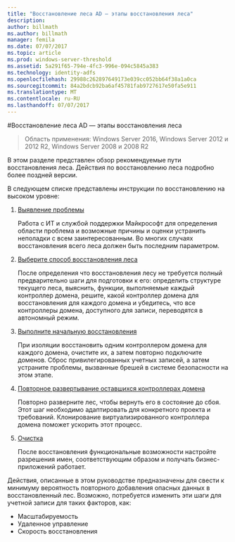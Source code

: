 ```yaml
---
title: "Восстановление леса AD — этапы восстановления леса"
description: 
author: billmath
ms.author: billmath
manager: femila
ms.date: 07/07/2017
ms.topic: article
ms.prod: windows-server-threshold
ms.assetid: 5a291f65-794e-4fc3-996e-094c5845a383
ms.technology: identity-adfs
ms.openlocfilehash: 29988c262897649173e039cc052bb64f38a1a0ca
ms.sourcegitcommit: 84a2bdcb92ba6af45781fab9727617e50fa5e911
ms.translationtype: MT
ms.contentlocale: ru-RU
ms.lasthandoff: 07/07/2017
---
```

#<a name="ad-forest-recovery---steps-for-restoring-the-forest"></a>Восстановление леса AD — этапы восстановления леса 

>Область применения: Windows Server 2016, Windows Server 2012 и 2012 R2, Windows Server 2008 и 2008 R2

В этом разделе представлен обзор рекомендуемые пути восстановления леса. Действия по восстановлению леса подробно более поздней версии.  
  
 В следующем списке представлены инструкции по восстановлению на высоком уровне:  
  
1.  [Выявление проблемы](AD-Forest-Recovery-Identify-the-Problem.md)  
  
     Работа с ИТ и службой поддержки Майкрософт для определения области проблема и возможные причины и оценки устранить неполадки с всем заинтересованным. Во многих случаях восстановления всего леса должен быть последним параметром.  
  
2.  [Выберите способ восстановления леса](AD-Forest-Recovery-Determine-how-to-Recover.md)  
  
     После определения что восстановления лесу не требуется полный предварительно шаги для подготовки к его: определить структуре текущего леса, выяснить, функции, выполняемые каждый контроллер домена, решите, какой контроллер домена для восстановления для каждого домена и убедитесь, что все контроллеры домена, доступного для записи, переводятся в автономный режим.  
  
3.  [Выполните начальную восстановления](AD-Forest-Recovery-Perform-initial-recovery.md)  
  
     При изоляции восстановить одним контроллером домена для каждого домена, очистите их, а затем повторно подключите доменов. Сброс привилегированных учетных записей, а затем устраните проблемы, вызванные брешей в системе безопасности на этом этапе.  
  
4.  [Повторное развертывание оставшихся контроллерах домена](AD-Forest-Recovery-Restore-Additional-DCs.md)  
  
     Повторно разверните лес, чтобы вернуть его в состояние до сбоя. Этот шаг необходимо адаптировать для конкретного проекта и требований. Клонирование виртуализированного контроллера домена поможет ускорить этот процесс.  
  
5.  [Очистка](AD-Forest-Recovery-Cleanup.md)  
  
     После восстановления функциональные возможности настройте разрешения имен, соответствующим образом и получать бизнес-приложений работает.  

  
 Действия, описанные в этом руководстве предназначены для свести к минимуму вероятность повторного добавления опасных данных в восстановленный лес. Возможно, потребуется изменить эти шаги для учетной записи для таких факторов, как:  
  
-   Масштабируемость  
-   Удаленное управление  
-   Скорость восстановления  


